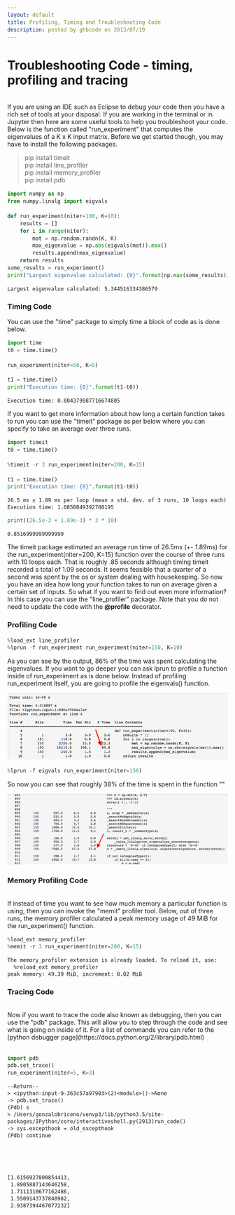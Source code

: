 ```yaml
---
layout: default
title: Profiling, Timing and Troubleshooting Code
description: posted by ghbcode on 2013/07/19
---
```

# Troubleshooting Code - timing, profiling and tracing
<br>
If you are using an IDE such as Eclipse to debug your code then you have a rich set of tools at your disposal. If you are working in the terminal or in Jupyter then here are some useful tools to help you troubleshoot your code. Below is the function called "run_experiment" that computes the eigenvalues of a K x K input matrix. Before we get started though, you may have to install the following packages.
<br>

> pip install timeit <br>
> pip install line_profiler  <br>
> pip install memory_profiler  <br>
> pip install pdb <br>


```python
import numpy as np
from numpy.linalg import eigvals

def run_experiment(niter=100, K=10):
    results = []
    for i in range(niter):
        mat = np.random.randn(K, K)
        max_eigenvalue = np.abs(eigvals(mat)).max()
        results.append(max_eigenvalue)
    return results
some_results = run_experiment()
print("Largest eigenvalue calculated: {0}".format(np.max(some_results)))
```

    Largest eigenvalue calculated: 5.344516334386579


### Timing Code

You can use the "time" package to simply time a block of code as is done below. 


```python
import time
t0 = time.time()

run_experiment(niter=50, K=5)

t1 = time.time()
print("Execution time: {0}".format(t1-t0))
```

    Execution time: 0.004379987716674805


If you want to get more information about how long a certain function takes to run you can use the "timeit" package as per below where you can specify to take an average over three runs.


```python
import timeit
t0 = time.time()

%timeit -r 3 run_experiment(niter=200, K=15)

t1 = time.time()
print("Execution time: {0}".format(t1-t0))
```

    26.5 ms ± 1.89 ms per loop (mean ± std. dev. of 3 runs, 10 loops each)
    Execution time: 1.0858049392700195



```python
print((26.5e-3 + 1.89e-3) * 3 * 10)
```

    0.8516999999999999


The timeit package estimated an average run time of 26.5ms (+- 1.89ms) for the run_experiment(niter=200, K=15) function over the course of three runs with 10 loops each. That is roughly .85 seconds although timing timeit recorded a total of 1.09 seconds. It seems feasible that a quarter of a second was spent by the os or system dealing with housekeeping. So now you have an idea how long your function takes to run on average given a certain set of inputs. So what if you want to find out even more information? In this case you can use the "line_profiler" package. Note that you do not need to update the code with the **@profile** decorator.
<br>

### Profiling Code


```python
%load_ext line_profiler
%lprun -f run_experiment run_experiment(niter=150, K=10)
```

As you can see by the output, 86% of the time was spent calculating the eigenvalues. If you want to go deeper you can ask lprun to profile a function inside of run_experiment as is done below. Instead of profiling run_experiment itself, you are going to profile the eigenvals() function.<br>

![profiling result](profiling01.png)


```python
%lprun -f eigvals run_experiment(niter=150)
```

So now you can see that roughly 38% of the time is spent in the function ""
<br>

![profiling 2](profiling02.png)

### Memory Profiling Code
<br>
If instead of time you want to see how much memory a particular function is using, then you can invoke the "memit" profiler tool. Below, out of three runs, the memory profiler calculated a peak memory usage of 49 MiB for the run_experiment() function.


```python
%load_ext memory_profiler
%memit -r 3 run_experiment(niter=200, K=15)
```

    The memory_profiler extension is already loaded. To reload it, use:
      %reload_ext memory_profiler
    peak memory: 49.39 MiB, increment: 0.02 MiB


### Tracing Code 
<br>
Now if you want to trace the code also known as debugging, then you can use the "pdb" package. This will allow you to step through the code and see what is going on inside of it. For a list of commands you can refer to the [python debugger page](https://docs.python.org/2/library/pdb.html)<br><br>


```python
import pdb
pdb.set_trace()
run_experiment(niter=5, K=3)
```

    --Return--
    > <ipython-input-9-363c57a97903>(2)<module>()->None
    -> pdb.set_trace()
    (Pdb) s
    > /Users/gonzalobriceno/venvp3/lib/python3.5/site-packages/IPython/core/interactiveshell.py(2913)run_code()
    -> sys.excepthook = old_excepthook
    (Pdb) continue





    [1.6156927800854413,
     1.8905887143646258,
     1.7111310677162486,
     1.5509143737840982,
     2.9387394467077232]


